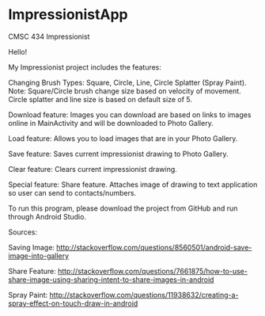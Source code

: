 # ImpressionistApp

CMSC 434 Impressionist

Hello!

My Impressionist project includes the features:

Changing Brush Types: Square, Circle, Line, Circle Splatter (Spray Paint). Note: Square/Circle brush change size based on velocity of movement. Circle splatter and line size is based on default size of 5.

Download feature: Images you can download are based on links to images online in MainActivity and will be downloaded to Photo Gallery.

Load feature: Allows you to load images that are in your Photo Gallery.

Save feature: Saves current impressionist drawing to Photo Gallery.

Clear feature: Clears current impressionist drawing.

Special feature: Share feature. Attaches image of drawing to text application so user can send to contacts/numbers.

To run this program, please download the project from GitHub and run through Android Studio.

Sources:

Saving Image: http://stackoverflow.com/questions/8560501/android-save-image-into-gallery

Share Feature: http://stackoverflow.com/questions/7661875/how-to-use-share-image-using-sharing-intent-to-share-images-in-android

Spray Paint: http://stackoverflow.com/questions/11938632/creating-a-spray-effect-on-touch-draw-in-android
